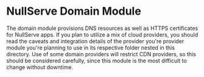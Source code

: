 # NullServe Domain Module

The domain module provisions DNS resources as well as HTTPS certificates for NullServe apps.
If you plan to utilize a mix of cloud providers, you should read the caveats and integration details of the provider you're provider module you're planning to use in its respective folder nested in this directory.
Use of some domain providers will restrict CDN providers, so this should be considered carefully, since this module is the most difficult to change without downtime.